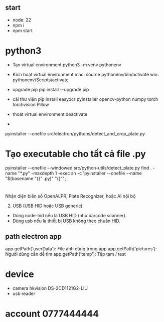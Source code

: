 ## start
- node: 22
- npm i
- npm start

# python3
- Tạo virtual environment
python3 -m venv pythonenv

- Kích hoạt virtual environment
mac: source pythonenv/bin/activate
win: pythonenv\Scripts\activate

- upgrade pip
pip install --upgrade pip

- cài thư viện
pip install easyocr pyinstaller opencv-python numpy torch torchvision Pillow

- thoát virtual environment
deactivate

- 
pyinstaller --onefile src/electron/pythons/detect_and_crop_plate.py

# Tạo executable cho tất cả file .py
pyinstaller --onefile --windowed src/python-utils/detect_plate.py
find . -name "*.py" -maxdepth 1 -exec sh -c 'pyinstaller --onefile --name "$(basename "{}" .py)" "{}"' \;

#
Nhận diện biển số	OpenALPR, Plate Recognizer, hoặc AI nội bộ


2. USB (USB HID hoặc USB generic)
- Dùng node-hid nếu là USB HID (như barcode scanner).
- Dùng usb nếu là thiết bị USB không theo chuẩn HID.

## path electron app
app.getPath('userData'): File ảnh dùng trong app
app.getPath('pictures'): Người dùng cần dễ tìm
app.getPath('temp'): Tệp tạm / test	

# device
- camera hkvision DS-2CD1121G2-LIU
- usb reader

# account 0777444444